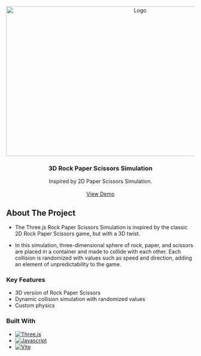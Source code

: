 <a name="readme-top"></a>


<!-- PROJECT LOGO -->
<br/>

<div align="center">
  <a href="https://github.com/j1yang/three-rock-paper-scissors">
    <img src="https://github.com/j1yang/three-rock-paper-scissors/blob/main/rpmgif.gif" alt="Logo" width="700" height="400">
  </a>

  <h3 align="center">3D Rock Paper Scissors Simulation</h3>

  <p align="center">
    Inspired by 2D Paper Scissors Simulation.
    <br>
    <br />
    <a href="https://33rpssims.netlify.app/">View Demo</a>
  </p>
</div>

<!-- ABOUT THE PROJECT -->

## About The Project

- The Three.js Rock Paper Scissors Simulation is inspired by the classic 2D Rock Paper Scissors game, but with a 3D twist. 

- In this simulation, three-dimensional sphere of rock, paper, and scissors are placed in a container and made to collide with each other. Each collision is randomized with values such as speed and direction, adding an element of unpredictability to the game.

### Key Features

- 3D version of Rock Paper Scissors
- Dynamic collision simulation with randomized values
- Custom physics

### Built With
* [![Three.js][Threedotjs]][Threedotjs-url]
* [![Javascript][Javascript]][Javascript-url]
* [![Vite][Vite]][Vite-url]

[Javascript]: https://img.shields.io/badge/javascript-F7DF1E?style=for-the-badge&logo=javascript&logoColor=black
[Javascript-url]: https://developer.mozilla.org/en-US/docs/Web/JavaScript
[Vite]: https://img.shields.io/badge/vite-646CFF?style=for-the-badge&logo=vite&logoColor=black
[Vite-url]: https://vitejs.dev/
[Threedotjs]: https://img.shields.io/badge/three.js-ffffff?style=for-the-badge&logo=three.js&logoColor=black
[Threedotjs-url]: https://threejs.org/




